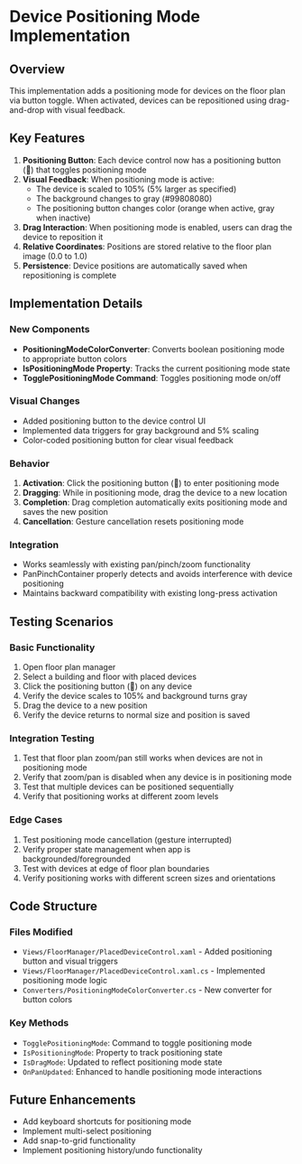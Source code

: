 # Device Positioning Mode Implementation

## Overview
This implementation adds a positioning mode for devices on the floor plan via button toggle. When activated, devices can be repositioned using drag-and-drop with visual feedback.

## Key Features
1. **Positioning Button**: Each device control now has a positioning button (📍) that toggles positioning mode
2. **Visual Feedback**: When positioning mode is active:
   - The device is scaled to 105% (5% larger as specified)
   - The background changes to gray (#99808080)
   - The positioning button changes color (orange when active, gray when inactive)
3. **Drag Interaction**: When positioning mode is enabled, users can drag the device to reposition it
4. **Relative Coordinates**: Positions are stored relative to the floor plan image (0.0 to 1.0)
5. **Persistence**: Device positions are automatically saved when repositioning is complete

## Implementation Details

### New Components
- **PositioningModeColorConverter**: Converts boolean positioning mode to appropriate button colors
- **IsPositioningMode Property**: Tracks the current positioning mode state
- **TogglePositioningMode Command**: Toggles positioning mode on/off

### Visual Changes
- Added positioning button to the device control UI
- Implemented data triggers for gray background and 5% scaling
- Color-coded positioning button for clear visual feedback

### Behavior
1. **Activation**: Click the positioning button (📍) to enter positioning mode
2. **Dragging**: While in positioning mode, drag the device to a new location
3. **Completion**: Drag completion automatically exits positioning mode and saves the new position
4. **Cancellation**: Gesture cancellation resets positioning mode

### Integration
- Works seamlessly with existing pan/pinch/zoom functionality
- PanPinchContainer properly detects and avoids interference with device positioning
- Maintains backward compatibility with existing long-press activation

## Testing Scenarios

### Basic Functionality
1. Open floor plan manager
2. Select a building and floor with placed devices
3. Click the positioning button (📍) on any device
4. Verify the device scales to 105% and background turns gray
5. Drag the device to a new position
6. Verify the device returns to normal size and position is saved

### Integration Testing
1. Test that floor plan zoom/pan still works when devices are not in positioning mode
2. Verify that zoom/pan is disabled when any device is in positioning mode
3. Test that multiple devices can be positioned sequentially
4. Verify that positioning works at different zoom levels

### Edge Cases
1. Test positioning mode cancellation (gesture interrupted)
2. Verify proper state management when app is backgrounded/foregrounded
3. Test with devices at edge of floor plan boundaries
4. Verify positioning works with different screen sizes and orientations

## Code Structure

### Files Modified
- `Views/FloorManager/PlacedDeviceControl.xaml` - Added positioning button and visual triggers
- `Views/FloorManager/PlacedDeviceControl.xaml.cs` - Implemented positioning mode logic
- `Converters/PositioningModeColorConverter.cs` - New converter for button colors

### Key Methods
- `TogglePositioningMode`: Command to toggle positioning mode
- `IsPositioningMode`: Property to track positioning state
- `IsDragMode`: Updated to reflect positioning mode state
- `OnPanUpdated`: Enhanced to handle positioning mode interactions

## Future Enhancements
- Add keyboard shortcuts for positioning mode
- Implement multi-select positioning
- Add snap-to-grid functionality
- Implement positioning history/undo functionality